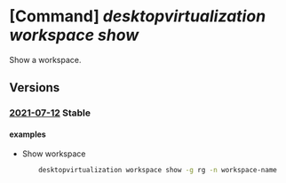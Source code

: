 # [Command] _desktopvirtualization workspace show_

Show a workspace.

## Versions

### [2021-07-12](/Resources/mgmt-plane/L3N1YnNjcmlwdGlvbnMve30vcmVzb3VyY2Vncm91cHMve30vcHJvdmlkZXJzL21pY3Jvc29mdC5kZXNrdG9wdmlydHVhbGl6YXRpb24vd29ya3NwYWNlcy97fQ==/2021-07-12.xml) **Stable**

<!-- mgmt-plane /subscriptions/{}/resourcegroups/{}/providers/microsoft.desktopvirtualization/workspaces/{} 2021-07-12 -->

#### examples

- Show workspace
    ```bash
        desktopvirtualization workspace show -g rg -n workspace-name
    ```
